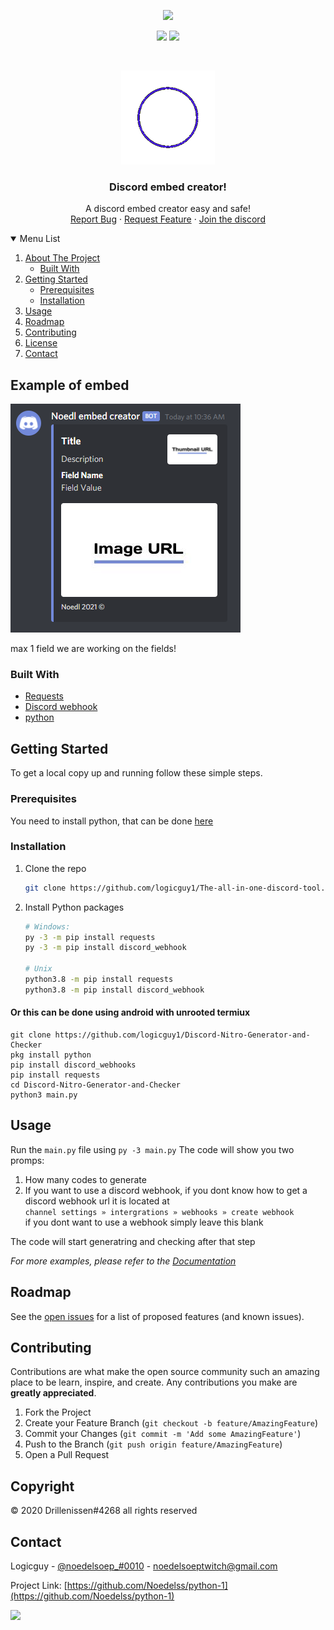 <p align="center">
<img src=https://img.shields.io/github/issues/Noedelss/embed-creator />
</p>
<p align="center">
<img src=https://img.shields.io/github/forks/Noedelss/embed-creator />
<img src=https://img.shields.io/github/stars/Noedelss/embed-creator />
</p>
<br />
<p align="center">
    <a href="https://github.com/Noedelss/python-1">
    <img src="assets/logo.png" alt="Logo" width="150" height="150">
  </a>
  
  <h3 align="center">Discord embed creator!</h3>

  <p align="center">
    A discord embed creator easy and safe!
    <br />
    <a href="https://github.com/Noedelss/python-1/issues">Report Bug</a>
    ·
    <a href="https://github.com/Noedelss/python-1/issues">Request Feature</a>
      ·
    <a href="https://discord.gg/FHNZxjz4Fj">Join the discord</a>
  </p>
</p>
  
<details open="open">
  <summary>Menu List</summary>
  <ol>
    <li>
      <a href="#about-the-project">About The Project</a>
      <ul>
        <li><a href="#built-with">Built With</a></li>
      </ul>
    </li>
    <li>
      <a href="#getting-started">Getting Started</a>
      <ul>
        <li><a href="#prerequisites">Prerequisites</a></li>
        <li><a href="#installation">Installation</a></li>
      </ul>
    </li>
    <li><a href="#usage">Usage</a></li>
    <li><a href="#roadmap">Roadmap</a></li>
    <li><a href="#contributing">Contributing</a></li>
    <li><a href="#copyright">License</a></li>
    <li><a href="#contact">Contact</a></li>
  </ol>
</details>

## Example of embed

<img src="assets/voorbeeld2.png" alt="Image of product">

max 1 field we are working on the fields!
 
### Built With

* [Requests](https://github.com/psf/requests)
* [Discord webhook](https://github.com/lovvskillz/python-discord-webhook)
* [python](https://github.com/python)

## Getting Started

To get a local copy up and running follow these simple steps.

### Prerequisites
You need to install python, that can be done [here](https://www.python.org)

### Installation
1. Clone the repo
   ```sh
   git clone https://github.com/logicguy1/The-all-in-one-discord-tool.git
   ```
2. Install Python packages
   ```sh
   # Windows:
   py -3 -m pip install requests
   py -3 -m pip install discord_webhook
   
   # Unix
   python3.8 -m pip install requests
   python3.8 -m pip install discord_webhook
   ```
   
#### Or this can be done using android with unrooted termiux
```
git clone https://github.com/logicguy1/Discord-Nitro-Generator-and-Checker
pkg install python
pip install discord_webhooks
pip install requests
cd Discord-Nitro-Generator-and-Checker
python3 main.py
```
   
## Usage

Run the `main.py` file using `py -3 main.py` 
The code will show you two promps:
1. How many codes to generate 
2. If you want to use a discord webhook, if you dont know how to get a discord webhook url it is located at   
   ```channel settings » intergrations » webhooks » create webhook```  
   if you dont want to use a webhook simply leave this blank  

The code will start generatring and checking after that step

_For more examples, please refer to the [Documentation](https://example.com)_

## Roadmap

See the [open issues](https://github.com/Noedelss/python-1/issues) for a list of proposed features (and known issues).

## Contributing

Contributions are what make the open source community such an amazing place to be learn, inspire, and create. Any contributions you make are **greatly appreciated**.

1. Fork the Project
2. Create your Feature Branch (`git checkout -b feature/AmazingFeature`)
3. Commit your Changes (`git commit -m 'Add some AmazingFeature'`)
4. Push to the Branch (`git push origin feature/AmazingFeature`)
5. Open a Pull Request
## Copyright

© 2020 Drillenissen#4268 all rights reserved

## Contact

Logicguy - [@noedelsoep_#0010](https://www.discordapp.com) - noedelsoeptwitch@gmail.com

Project Link: [https://github.com/Noedelss/python-1](https://github.com/Noedelss/python-1)

<!-- Statistics -->  

<p>
<img src=https://komarev.com/ghpvc/?username=Noedelss />
</p>
